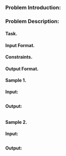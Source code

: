 ##

### Problem Introduction:

### Problem Description:
#### Task.


#### Input Format.


#### Constraints.

#### Output Format.


#### Sample 1.

**Input:**

```commandline
```

**Output:**

```commandline
```


#### Sample 2.

**Input:**

```commandline
```

**Output:**

```commandline
```
